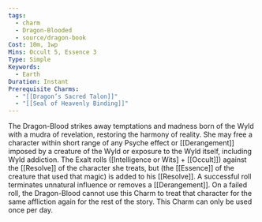 ```yaml
---
tags:
  - charm
  - Dragon-Blooded
  - source/dragon-book
Cost: 10m, 1wp
Mins: Occult 5, Essence 3
Type: Simple
Keywords:
  - Earth
Duration: Instant
Prerequisite Charms:
  - "[[Dragon’s Sacred Talon]]"
  - "[[Seal of Heavenly Binding]]"
---
```

The Dragon-Blood strikes away temptations and madness born of the Wyld with a mudra of revelation, restoring the harmony of reality. She may free a character within short range of any Psyche effect or [[Derangement]] imposed by a creature of the Wyld or exposure to the Wyld itself, including Wyld addiction. The Exalt rolls ([Intelligence or Wits] + [[Occult]]) against the [[Resolve]] of the character she treats, but (the [[Essence]] of the creature that used that magic) is added to his [[Resolve]]. A successful roll terminates unnatural influence or removes a [[Derangement]]. On a failed roll, the Dragon-Blood cannot use this Charm to treat that character for the same affliction again for the rest of the story. This Charm can only be used once per day.